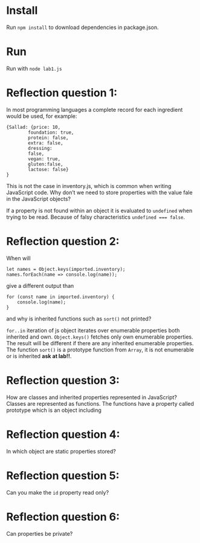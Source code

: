 # Install
Run `npm install` to download dependencies in package.json.

# Run
Run with `node lab1.js`

# Reflection question 1:

In most programming languages a complete record for each ingredient
would be used, for example: 
```{JavaScript}
{Sallad: {price: 10, 
        foundation: true, 
        protein: false, 
        extra: false, 
        dressing: 
        false, 
        vegan: true, 
        gluten:false, 
        lactose: false}
}
```
This is not the case in inventory.js, which is common when writing JavaScript code. Why don’t we
need to store properties with the value fale in the JavaScript objects?

If a property is not found within an object it is evaluated to `undefined` 
when trying to be read. Because of falsy characteristics `undefined === false`. 

# Reflection question 2: 
When will 
```{JavaScript}
let names = Object.keys(imported.inventory);
names.forEach(name => console.log(name));
```
give a different output than
```{JavaScript}
for (const name in imported.inventory) {
    console.log(name);
}
```
and why is inherited functions such as `sort()` not printed?

`for..in` iteration of js object iterates over enumerable properties both inherited and own.
`Object.keys()` fetches only own enumerable properties. The result will be different if there
are any inherited enumerable properties.
The function `sort()` is a prototype function from `Array`, it is not enumerable or is inherited 
__ask at lab!!__. 


# Reflection question 3: 
How are classes and inherited properties represented in JavaScript?
Classes are represented as functions. The functions have a property
called prototype which is an object including 

# Reflection question 4:
In which object are static properties stored?


# Reflection question 5:
Can you make the `id` property read only?

# Reflection question 6:
Can properties be private?


